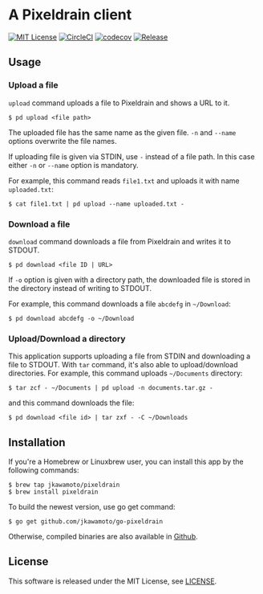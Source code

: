 # A Pixeldrain client
[![MIT License](https://img.shields.io/badge/license-MIT-blue.svg?style=flat)](LICENSE)
[![CircleCI](https://circleci.com/gh/jkawamoto/go-pixeldrain.svg?style=svg)](https://circleci.com/gh/jkawamoto/go-pixeldrain)
[![codecov](https://codecov.io/gh/jkawamoto/go-pixeldrain/branch/master/graph/badge.svg?token=ppX3MVIqWA)](https://codecov.io/gh/jkawamoto/go-pixeldrain)
[![Release](https://img.shields.io/badge/release-0.4.1-brightgreen.svg)](https://github.com/jkawamoto/go-pixeldrain/releases/tag/v0.4.1)


## Usage
### Upload a file
`upload` command uploads a file to Pixeldrain and shows a URL to it.


```shell-session
$ pd upload <file path>
```

The uploaded file has the same name as the given file.
`-n` and `--name` options overwrite the file names.


If uploading file is given via STDIN, use `-` instead of a file path.
In this case either `-n` or `--name` option is mandatory.

For example, this command reads `file1.txt` and uploads it with name `uploaded.txt`:

```shell-session
$ cat file1.txt | pd upload --name uploaded.txt -
```


### Download a file
`download` command downloads a file from Pixeldrain and writes it to STDOUT.

```shell-session
$ pd download <file ID | URL>
```

If `-o` option is given with a directory path, the downloaded file is stored in
the directory instead of writing to STDOUT.

For example, this command downloads a file `abcdefg` in `~/Download`:
```shell-session
$ pd download abcdefg -o ~/Download
```

### Upload/Download a directory
This application supports uploading a file from STDIN and downloading a file to STDOUT.
With `tar` command, it's also able to upload/download directories.
For example, this command uploads `~/Documents` directory:

```shell-session
$ tar zcf - ~/Documents | pd upload -n documents.tar.gz -
```

and this command downloads the file:

```shell-session
$ pd download <file id> | tar zxf - -C ~/Downloads
```



## Installation
If you're a Homebrew or Linuxbrew user, you can install this app by the following commands:

```
$ brew tap jkawamoto/pixeldrain
$ brew install pixeldrain
```

To build the newest version, use go get command:

```
$ go get github.com/jkawamoto/go-pixeldrain
```

Otherwise, compiled binaries are also available in [Github](https://github.com/jkawamoto/go-pixeldrain/releases).


## License
This software is released under the MIT License, see [LICENSE](LICENSE.md).
